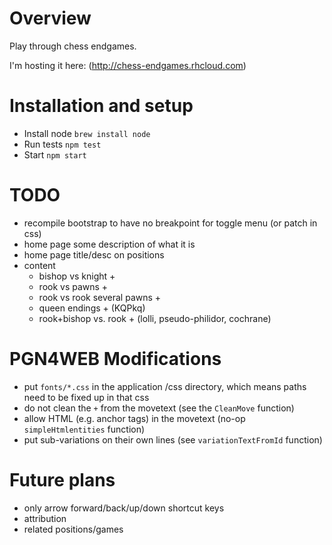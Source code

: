 # Overview

Play through chess endgames.

I'm hosting it here: (http://chess-endgames.rhcloud.com)

# Installation and setup

* Install node `brew install node`
* Run tests `npm test`
* Start `npm start`

# TODO

- recompile bootstrap to have no breakpoint for toggle menu (or patch in css)
- home page some description of what it is
- home page title/desc on positions
- content
    - bishop vs knight +
    - rook vs pawns +
    - rook vs rook several pawns +
    - queen endings + (KQPkq)
    - rook+bishop vs. rook + (lolli, pseudo-philidor, cochrane)

# PGN4WEB Modifications

* put `fonts/*.css` in the application /css directory, which means paths need to be fixed up in that css
* do not clean the `+` from the movetext (see the `CleanMove` function)
* allow HTML (e.g. anchor tags) in the movetext (no-op `simpleHtmlentities` function)
* put sub-variations on their own lines (see `variationTextFromId` function)
# Future plans

- only arrow forward/back/up/down shortcut keys
- attribution
- related positions/games
